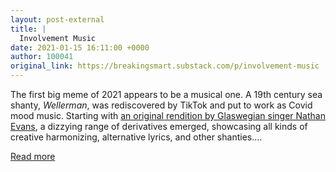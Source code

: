 ```yaml
---
layout: post-external
title: |
  Involvement Music
date: 2021-01-15 16:11:00 +0000
author: 100041
original_link: https://breakingsmart.substack.com/p/involvement-music
---
```


The first big meme of 2021 appears to be a musical one. A 19th century sea shanty, _Wellerman_, was rediscovered by TikTok and put to work as Covid mood music. Starting with [an original rendition by Glaswegian singer Nathan Evans](https://breakingsmart.substack.com/subscribe?utm_medium=rss&utm_content=31157516), a dizzying range of derivatives emerged, showcasing all kinds of creative harmonizing, alternative lyrics, and other shanties.…

[Read more](https://breakingsmart.substack.com/p/involvement-music)
